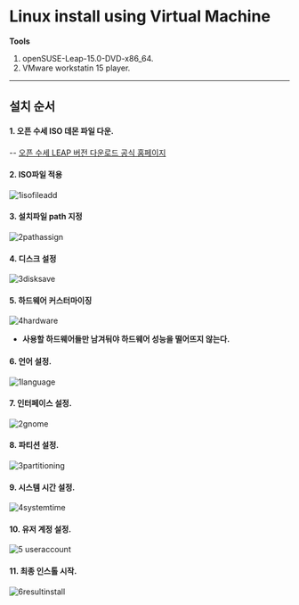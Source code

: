 # Linux install using Virtual Machine 

**Tools**
1. openSUSE-Leap-15.0-DVD-x86_64.
2. VMware workstatin 15 player.
****

## 설치 순서
#### 1. 오픈 수세 ISO 데몬 파일 다운.
 -- [오픈 수세 LEAP 버전 다운로드 공식 홈페이지](https://software.opensuse.org/distributions/leap)
 
#### 2. ISO파일 적용
![1isofileadd](https://user-images.githubusercontent.com/44318904/49154700-74fbcd00-f35c-11e8-8167-4e91730688fd.PNG)

#### 3. 설치파일 path 지정
![2pathassign](https://user-images.githubusercontent.com/44318904/49154714-82b15280-f35c-11e8-82f6-48b783c49826.PNG)

#### 4.  디스크 설정
![3disksave](https://user-images.githubusercontent.com/44318904/49154748-9e1c5d80-f35c-11e8-8a4b-a31b7192e6e0.PNG) 

#### 5. 하드웨어 커스터마이징
![4hardware](https://user-images.githubusercontent.com/44318904/49154836-d2901980-f35c-11e8-9a1e-3788dc6102b8.PNG)
+ **사용할 하드웨어들만 남겨둬야 하드웨어 성능을 떨어뜨지 않는다.**

#### 6. 언어 설정.
![1language](https://user-images.githubusercontent.com/44318904/49154853-df147200-f35c-11e8-8584-0a68e0433ba2.PNG)

#### 7. 인터페이스 설정.
![2gnome](https://user-images.githubusercontent.com/44318904/49154909-fce1d700-f35c-11e8-8501-90431cc65a7e.PNG)

#### 8.  파티션 설정.
![3partitioning](https://user-images.githubusercontent.com/44318904/49154924-066b3f00-f35d-11e8-86ed-2f4d9102acdb.PNG)

#### 9. 시스템 시간 설정.
![4systemtime](https://user-images.githubusercontent.com/44318904/49154946-108d3d80-f35d-11e8-8c52-c34f17587d2f.PNG)

#### 10. 유저 계정 설정.
![5 useraccount](https://user-images.githubusercontent.com/44318904/49154960-1a16a580-f35d-11e8-814c-5591848b23e1.PNG)

#### 11. 최종 인스톨 시작.
![6resultinstall](https://user-images.githubusercontent.com/44318904/49154976-26026780-f35d-11e8-885e-54f52e02e89a.PNG)

